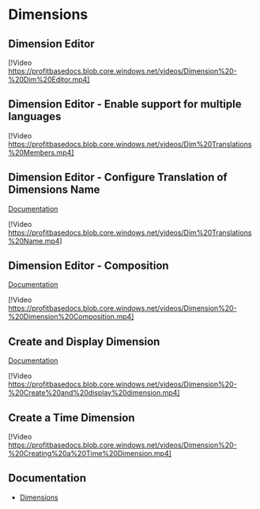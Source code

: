 
# Dimensions

## Dimension Editor

[!Video https://profitbasedocs.blob.core.windows.net/videos/Dimension%20-%20Dim%20Editor.mp4]
<br/>

## Dimension Editor - Enable support for multiple languages

[!Video https://profitbasedocs.blob.core.windows.net/videos/Dim%20Translations%20Members.mp4]
<br/>

## Dimension Editor - Configure Translation of Dimensions Name
[Documentation](../docs/dimensions/howto/transl.md)

[!Video https://profitbasedocs.blob.core.windows.net/videos/Dim%20Translations%20Name.mp4]
<br/>

## Dimension Editor - Composition
[Documentation](../docs/dimensions/dimcomposition.md)

[!Video https://profitbasedocs.blob.core.windows.net/videos/Dimension%20-%20Dimension%20Composition.mp4]
<br/>

## Create and Display Dimension
[Documentation](../docs/dimensions/index.md)

[!Video https://profitbasedocs.blob.core.windows.net/videos/Dimension%20-%20Create%20and%20display%20dimension.mp4]
<br/>

## Create a Time Dimension

[!Video https://profitbasedocs.blob.core.windows.net/videos/Dimension%20-%20Creating%20a%20Time%20Dimension.mp4]
<br/>

## Documentation 

* [Dimensions](../docs/dimensions/index.md)

